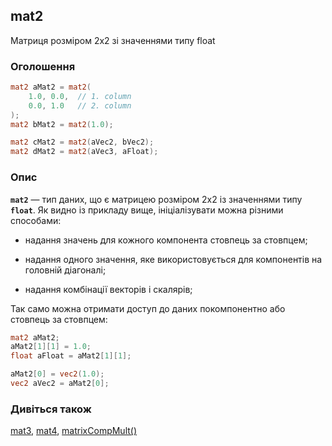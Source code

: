 ## mat2
Матриця розміром 2x2 зі значеннями типу float

### Оголошення
```glsl
mat2 aMat2 = mat2(
    1.0, 0.0,  // 1. column
    0.0, 1.0   // 2. column
);
mat2 bMat2 = mat2(1.0);

mat2 cMat2 = mat2(aVec2, bVec2);
mat2 dMat2 = mat2(aVec3, aFloat);
```

### Опис
**```mat2```** — тип даних, що є матрицею розміром 2x2 із значеннями типу **`float`**. Як видно із прикладу вище, ініціалізувати можна різними способами:

- надання значень для кожного компонента стовпець за стовпцем;

- надання одного значення, яке використовується для компонентів на головній діагоналі;

- надання комбінації векторів і скалярів;

Так само можна отримати доступ до даних покомпонентно або стовпець за стовпцем:

```glsl
mat2 aMat2;
aMat2[1][1] = 1.0;
float aFloat = aMat2[1][1];

aMat2[0] = vec2(1.0);
vec2 aVec2 = aMat2[0];
```

### Дивіться також
[mat3](/glossary/?lan=ua&search=mat3), [mat4](/glossary/?lan=ua&search=mat4), [matrixCompMult()](/glossary/?lan=ua&search=matrixCompMult)
